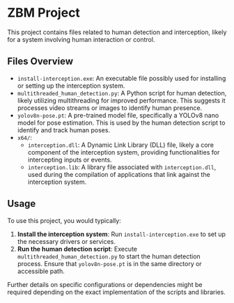 # ZBM Project

This project contains files related to human detection and interception, likely for a system involving human interaction or control.

## Files Overview

- `install-interception.exe`: An executable file possibly used for installing or setting up the interception system.
- `multithreaded_human_detection.py`: A Python script for human detection, likely utilizing multithreading for improved performance. This suggests it processes video streams or images to identify human presence.
- `yolov8n-pose.pt`: A pre-trained model file, specifically a YOLOv8 nano model for pose estimation. This is used by the human detection script to identify and track human poses.
- `x64/`:
  - `interception.dll`: A Dynamic Link Library (DLL) file, likely a core component of the interception system, providing functionalities for intercepting inputs or events.
  - `interception.lib`: A library file associated with `interception.dll`, used during the compilation of applications that link against the interception system.

## Usage

To use this project, you would typically:

1. **Install the interception system**: Run `install-interception.exe` to set up the necessary drivers or services.
2. **Run the human detection script**: Execute `multithreaded_human_detection.py` to start the human detection process. Ensure that `yolov8n-pose.pt` is in the same directory or accessible path.

Further details on specific configurations or dependencies might be required depending on the exact implementation of the scripts and libraries.